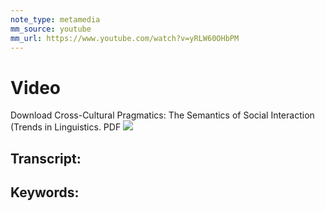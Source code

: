 ```yaml
---
note_type: metamedia
mm_source: youtube
mm_url: https://www.youtube.com/watch?v=yRLW60OHbPM
---
```


# Video
Download Cross-Cultural Pragmatics: The Semantics of Social Interaction (Trends in Linguistics.  PDF
![](https://www.youtube.com/watch?v=yRLW60OHbPM)

## Transcript:


## Keywords:
